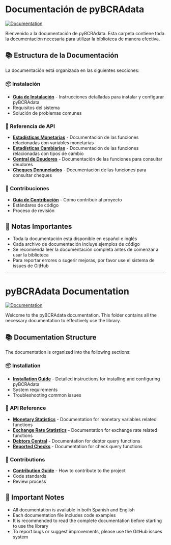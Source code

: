 # Documentación de pyBCRAdata

[![Documentation](https://img.shields.io/badge/docs-GitHub-yellow.svg?logo=github&logoColor=white)](https://github.com/morabdiego/pyBCRA/tree/main/docs)

Bienvenido a la documentación de pyBCRAdata. Esta carpeta contiene toda la documentación necesaria para utilizar la biblioteca de manera efectiva.

## 📚 Estructura de la Documentación

La documentación está organizada en las siguientes secciones:

### 📦 Instalación
- **[Guía de Instalación](installation/installation.md)** - Instrucciones detalladas para instalar y configurar pyBCRAdata
- Requisitos del sistema
- Solución de problemas comunes

### 🔧 Referencia de API
- **[Estadísticas Monetarias](api/monetary.md)** - Documentación de las funciones relacionadas con variables monetarias
- **[Estadísticas Cambiarias](api/currency.md)** - Documentación de las funciones relacionadas con tipos de cambio
- **[Central de Deudores](api/debtors.md)** - Documentación de las funciones para consultar deudores
- **[Cheques Denunciados](api/checks.md)** - Documentación de las funciones para consultar cheques

### 🤝 Contribuciones
- **[Guía de Contribución](CONTRIBUTING.md)** - Cómo contribuir al proyecto
- Estándares de código
- Proceso de revisión

## 📝 Notas Importantes

- Toda la documentación está disponible en español e inglés
- Cada archivo de documentación incluye ejemplos de código
- Se recomienda leer la documentación completa antes de comenzar a usar la biblioteca
- Para reportar errores o sugerir mejoras, por favor use el sistema de issues de GitHub

---

# pyBCRAdata Documentation

[![Documentation](https://img.shields.io/badge/docs-GitHub-yellow.svg?logo=github&logoColor=white)](https://github.com/morabdiego/pyBCRA/tree/main/docs)

Welcome to the pyBCRAdata documentation. This folder contains all the necessary documentation to effectively use the library.

## 📚 Documentation Structure

The documentation is organized into the following sections:

### 📦 Installation
- **[Installation Guide](installation/installation.md)** - Detailed instructions for installing and configuring pyBCRAdata
- System requirements
- Troubleshooting common issues

### 🔧 API Reference
- **[Monetary Statistics](api/monetary.md)** - Documentation for monetary variables related functions
- **[Exchange Rate Statistics](api/currency.md)** - Documentation for exchange rate related functions
- **[Debtors Central](api/debtors.md)** - Documentation for debtor query functions
- **[Reported Checks](api/checks.md)** - Documentation for check query functions

### 🤝 Contributions
- **[Contribution Guide](CONTRIBUTING.md)** - How to contribute to the project
- Code standards
- Review process

## 📝 Important Notes

- All documentation is available in both Spanish and English
- Each documentation file includes code examples
- It is recommended to read the complete documentation before starting to use the library
- To report bugs or suggest improvements, please use the GitHub issues system

